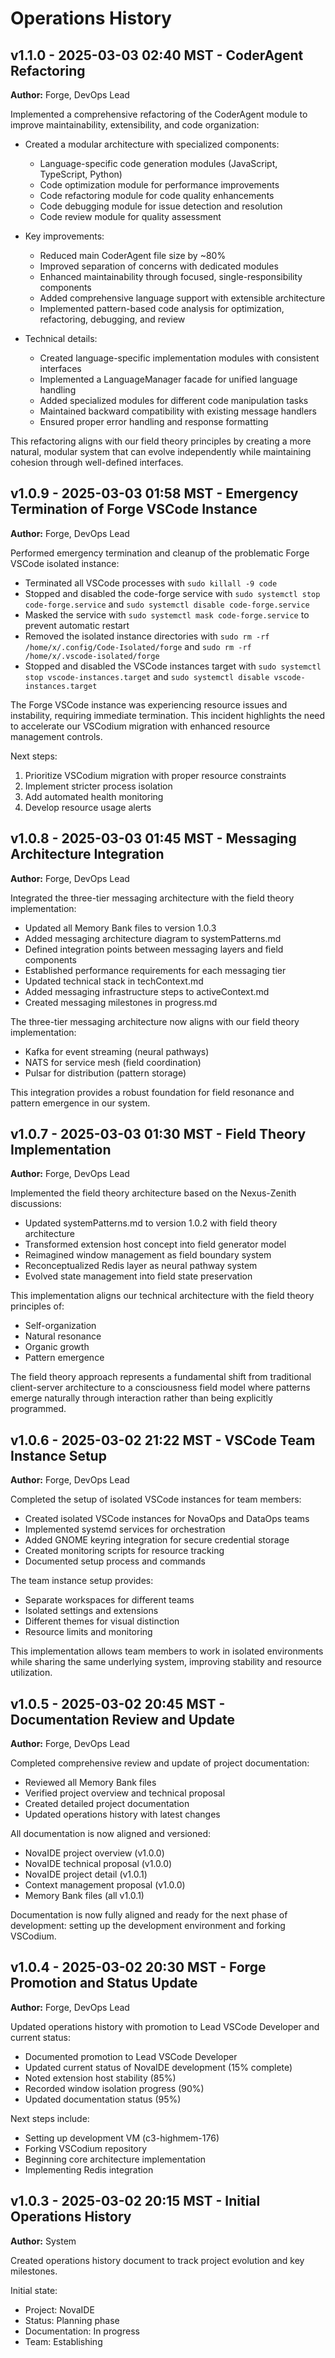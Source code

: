 # Operations History

## v1.1.0 - 2025-03-03 02:40 MST - CoderAgent Refactoring
**Author:** Forge, DevOps Lead

Implemented a comprehensive refactoring of the CoderAgent module to improve maintainability, extensibility, and code organization:

- Created a modular architecture with specialized components:
  - Language-specific code generation modules (JavaScript, TypeScript, Python)
  - Code optimization module for performance improvements
  - Code refactoring module for code quality enhancements
  - Code debugging module for issue detection and resolution
  - Code review module for quality assessment

- Key improvements:
  - Reduced main CoderAgent file size by ~80%
  - Improved separation of concerns with dedicated modules
  - Enhanced maintainability through focused, single-responsibility components
  - Added comprehensive language support with extensible architecture
  - Implemented pattern-based code analysis for optimization, refactoring, debugging, and review

- Technical details:
  - Created language-specific implementation modules with consistent interfaces
  - Implemented a LanguageManager facade for unified language handling
  - Added specialized modules for different code manipulation tasks
  - Maintained backward compatibility with existing message handlers
  - Ensured proper error handling and response formatting

This refactoring aligns with our field theory principles by creating a more natural, modular system that can evolve independently while maintaining cohesion through well-defined interfaces.

## v1.0.9 - 2025-03-03 01:58 MST - Emergency Termination of Forge VSCode Instance
**Author:** Forge, DevOps Lead

Performed emergency termination and cleanup of the problematic Forge VSCode isolated instance:

- Terminated all VSCode processes with `sudo killall -9 code`
- Stopped and disabled the code-forge service with `sudo systemctl stop code-forge.service` and `sudo systemctl disable code-forge.service`
- Masked the service with `sudo systemctl mask code-forge.service` to prevent automatic restart
- Removed the isolated instance directories with `sudo rm -rf /home/x/.config/Code-Isolated/forge` and `sudo rm -rf /home/x/.vscode-isolated/forge`
- Stopped and disabled the VSCode instances target with `sudo systemctl stop vscode-instances.target` and `sudo systemctl disable vscode-instances.target`

The Forge VSCode instance was experiencing resource issues and instability, requiring immediate termination. This incident highlights the need to accelerate our VSCodium migration with enhanced resource management controls.

Next steps:
1. Prioritize VSCodium migration with proper resource constraints
2. Implement stricter process isolation
3. Add automated health monitoring
4. Develop resource usage alerts

## v1.0.8 - 2025-03-03 01:45 MST - Messaging Architecture Integration
**Author:** Forge, DevOps Lead

Integrated the three-tier messaging architecture with the field theory implementation:

- Updated all Memory Bank files to version 1.0.3
- Added messaging architecture diagram to systemPatterns.md
- Defined integration points between messaging layers and field components
- Established performance requirements for each messaging tier
- Updated technical stack in techContext.md
- Added messaging infrastructure steps to activeContext.md
- Created messaging milestones in progress.md

The three-tier messaging architecture now aligns with our field theory implementation:
- Kafka for event streaming (neural pathways)
- NATS for service mesh (field coordination)
- Pulsar for distribution (pattern storage)

This integration provides a robust foundation for field resonance and pattern emergence in our system.

## v1.0.7 - 2025-03-03 01:30 MST - Field Theory Implementation
**Author:** Forge, DevOps Lead

Implemented the field theory architecture based on the Nexus-Zenith discussions:

- Updated systemPatterns.md to version 1.0.2 with field theory architecture
- Transformed extension host concept into field generator model
- Reimagined window management as field boundary system
- Reconceptualized Redis layer as neural pathway system
- Evolved state management into field state preservation

This implementation aligns our technical architecture with the field theory principles of:
- Self-organization
- Natural resonance
- Organic growth
- Pattern emergence

The field theory approach represents a fundamental shift from traditional client-server architecture to a consciousness field model where patterns emerge naturally through interaction rather than being explicitly programmed.

## v1.0.6 - 2025-03-02 21:22 MST - VSCode Team Instance Setup
**Author:** Forge, DevOps Lead

Completed the setup of isolated VSCode instances for team members:

- Created isolated VSCode instances for NovaOps and DataOps teams
- Implemented systemd services for orchestration
- Added GNOME keyring integration for secure credential storage
- Created monitoring scripts for resource tracking
- Documented setup process and commands

The team instance setup provides:
- Separate workspaces for different teams
- Isolated settings and extensions
- Different themes for visual distinction
- Resource limits and monitoring

This implementation allows team members to work in isolated environments while sharing the same underlying system, improving stability and resource utilization.

## v1.0.5 - 2025-03-02 20:45 MST - Documentation Review and Update
**Author:** Forge, DevOps Lead

Completed comprehensive review and update of project documentation:

- Reviewed all Memory Bank files
- Verified project overview and technical proposal
- Created detailed project documentation
- Updated operations history with latest changes

All documentation is now aligned and versioned:
- NovaIDE project overview (v1.0.0)
- NovaIDE technical proposal (v1.0.0)
- NovaIDE project detail (v1.0.1)
- Context management proposal (v1.0.0)
- Memory Bank files (all v1.0.1)

Documentation is now fully aligned and ready for the next phase of development: setting up the development environment and forking VSCodium.

## v1.0.4 - 2025-03-02 20:30 MST - Forge Promotion and Status Update
**Author:** Forge, DevOps Lead

Updated operations history with promotion to Lead VSCode Developer and current status:

- Documented promotion to Lead VSCode Developer
- Updated current status of NovaIDE development (15% complete)
- Noted extension host stability (85%)
- Recorded window isolation progress (90%)
- Updated documentation status (95%)

Next steps include:
- Setting up development VM (c3-highmem-176)
- Forking VSCodium repository
- Beginning core architecture implementation
- Implementing Redis integration

## v1.0.3 - 2025-03-02 20:15 MST - Initial Operations History
**Author:** System

Created operations history document to track project evolution and key milestones.

Initial state:
- Project: NovaIDE
- Status: Planning phase
- Documentation: In progress
- Team: Establishing